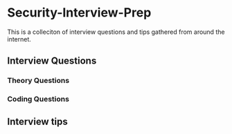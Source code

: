 # Security-Interview-Prep
This is a colleciton of interview questions and tips gathered from around the internet.

## Interview Questions


### Theory Questions
### Coding Questions
## Interview tips


